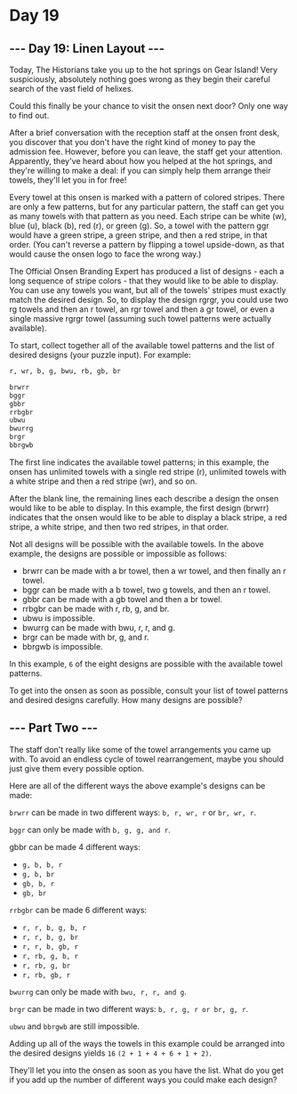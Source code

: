 # Day 19

## --- Day 19: Linen Layout ---

Today, The Historians take you up to the hot springs on Gear Island! Very suspiciously, absolutely nothing goes wrong as they begin their careful search of the vast field of helixes.

Could this finally be your chance to visit the onsen next door? Only one way to find out.

After a brief conversation with the reception staff at the onsen front desk, you discover that you don't have the right kind of money to pay the admission fee. However, before you can leave, the staff get your attention. Apparently, they've heard about how you helped at the hot springs, and they're willing to make a deal: if you can simply help them arrange their towels, they'll let you in for free!

Every towel at this onsen is marked with a pattern of colored stripes. There are only a few patterns, but for any particular pattern, the staff can get you as many towels with that pattern as you need. Each stripe can be white (w), blue (u), black (b), red (r), or green (g). So, a towel with the pattern ggr would have a green stripe, a green stripe, and then a red stripe, in that order. (You can't reverse a pattern by flipping a towel upside-down, as that would cause the onsen logo to face the wrong way.)

The Official Onsen Branding Expert has produced a list of designs - each a long sequence of stripe colors - that they would like to be able to display. You can use any towels you want, but all of the towels' stripes must exactly match the desired design. So, to display the design rgrgr, you could use two rg towels and then an r towel, an rgr towel and then a gr towel, or even a single massive rgrgr towel (assuming such towel patterns were actually available).

To start, collect together all of the available towel patterns and the list of desired designs (your puzzle input). For example:

```txt
r, wr, b, g, bwu, rb, gb, br

brwrr
bggr
gbbr
rrbgbr
ubwu
bwurrg
brgr
bbrgwb
```

The first line indicates the available towel patterns; in this example, the onsen has unlimited towels with a single red stripe (r), unlimited towels with a white stripe and then a red stripe (wr), and so on.

After the blank line, the remaining lines each describe a design the onsen would like to be able to display. In this example, the first design (brwrr) indicates that the onsen would like to be able to display a black stripe, a red stripe, a white stripe, and then two red stripes, in that order.

Not all designs will be possible with the available towels. In the above example, the designs are possible or impossible as follows:

- brwrr can be made with a br towel, then a wr towel, and then finally an r towel.
- bggr can be made with a b towel, two g towels, and then an r towel.
- gbbr can be made with a gb towel and then a br towel.
- rrbgbr can be made with r, rb, g, and br.
- ubwu is impossible.
- bwurrg can be made with bwu, r, r, and g.
- brgr can be made with br, g, and r.
- bbrgwb is impossible.

In this example, `6` of the eight designs are possible with the available towel patterns.

To get into the onsen as soon as possible, consult your list of towel patterns and desired designs carefully. How many designs are possible?

## --- Part Two ---

The staff don't really like some of the towel arrangements you came up with. To avoid an endless cycle of towel rearrangement, maybe you should just give them every possible option.

Here are all of the different ways the above example's designs can be made:

`brwrr` can be made in two different ways: `b, r, wr, r` or `br, wr, r`.

`bggr` can only be made with `b, g, g, and r`.

gbbr can be made 4 different ways:

- `g, b, b, r`
- `g, b, br`
- `gb, b, r`
- `gb, br`

`rrbgbr` can be made 6 different ways:

- `r, r, b, g, b, r`
- `r, r, b, g, br`
- `r, r, b, gb, r`
- `r, rb, g, b, r`
- `r, rb, g, br`
- `r, rb, gb, r`

`bwurrg` can only be made with `bwu, r, r, and g`.

`brgr` can be made in two different ways: `b, r, g, r or br, g, r`.

`ubwu` and `bbrgwb` are still impossible.

Adding up all of the ways the towels in this example could be arranged into the desired designs yields `16` `(2 + 1 + 4 + 6 + 1 + 2)`.

They'll let you into the onsen as soon as you have the list. What do you get if you add up the number of different ways you could make each design?
